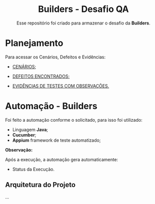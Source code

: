 <div align="center">

# Builders - Desafio QA

Esse repositório foi criado para armazenar o desafio da **Builders**.
</div>

#  Planejamento

Para acessar os Cenários, Defeitos e Evidências:

<a href="https://github.com/jacksonhmteixeira/BuildersDesafioQAJackson/tree/main/CENARIOS">

- CENÁRIOS;

</a>

<a href="https://github.com/jacksonhmteixeira/BuildersDesafioQAJackson/tree/main/DEFEITOS">

- DEFEITOS ENCONTRADOS;

</a>

<a href="https://github.com/jacksonhmteixeira/BuildersDesafioQAJackson/tree/main/EVIDENCIAS">

- EVIDÊNCIAS DE TESTES COM OBSERVAÇÕES.

</a>

# Automação - Builders

Foi feito a automação conforme o solicitado, para isso foi utilizado:

- Linguagem **Java**;
- **Cucumber**;
- **Appium** framework de teste automatizado;

**Observação:**

Após a execução, a automação gera automaticamente:

- Status da Execução.

## Arquitetura do Projeto

...